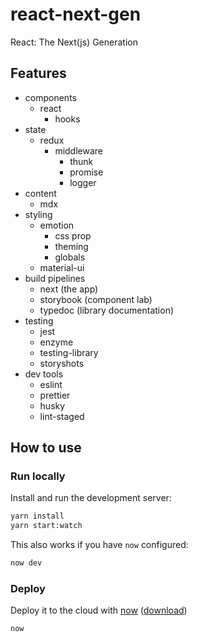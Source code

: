 # react-next-gen

React: The Next(js) Generation

## Features

- components
  - react
    - hooks
- state
  - redux
    - middleware
      - thunk
      - promise
      - logger
- content
  - mdx
- styling
  - emotion
    - css prop
    - theming
    - globals
  - material-ui
- build pipelines
  - next (the app)
  - storybook (component lab)
  - typedoc (library documentation)
- testing
  - jest
  - enzyme
  - testing-library
  - storyshots
- dev tools
  - eslint
  - prettier
  - husky
  - lint-staged

## How to use

### Run locally

Install and run the development server:

```bash
yarn install
yarn start:watch
```

This also works if you have `now` configured:

```bash
now dev
```

### Deploy

Deploy it to the cloud with [now](https://zeit.co/now) ([download](https://zeit.co/download))

```bash
now
```
